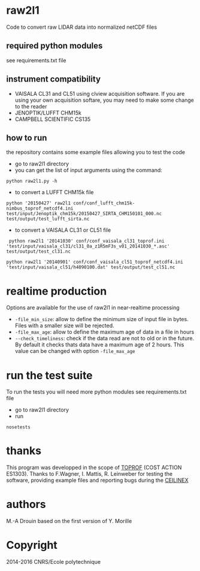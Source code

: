 # raw2l1

Code to convert raw LIDAR data into normalized netCDF files

## required python modules

see requirements.txt file

## instrument compatibility

- VAISALA CL31 and CL51 using clview acquisition software. If you are using your own acquisition softare, you may need to make some change to the reader
- JENOPTIK/LUFFT CHM15k
- CAMPBELL SCIENTIFIC CS135

## how to run

the repository contains some example files allowing you to test the code

- go to raw2l1 directory
- you can get the list of input arguments using the command:

```
python raw2l1.py -h
```


- to convert a LUFFT CHM15k file

```
python '20150427' raw2l1 conf/conf_lufft_chm15k-nimbus_toprof_netcdf4.ini test/input/Jenoptik_chm15k/20150427_SIRTA_CHM150101_000.nc test/output/test_lufft_sirta.nc
```

- to convert a VAISALA CL31 or CL51 file

```
 python raw2l1 '20141030' conf/conf_vaisala_cl31_toprof.ini 'test/input/vaisala_cl31/cl31_0a_z1R5mF3s_v01_20141030_*.asc' test/output/test_cl31.nc
```

```
python raw2l1 '20140901' conf/conf_vaisala_cl51_toprof_netcdf4.ini 'test/input/vaisala_cl51/h4090100.dat' test/output/test_cl51.nc
```

# realtime production

Options are available for the use of raw2l1 in near-realtime processing

- ```-file_min_size```: allow to define the minimum size of input file in bytes. Files with a smaller size will be rejected.
- ```-file_max_age```: allow to define the maximum age of data in a file in hours
- ```--check_timeliness```: check if the data read are not to old or in the future. By default it checks thats data have a maximum age of 2 hours. This value can be changed with option ```-file_max_age```

# run the test suite

To run the tests you will need more python modules see requirements.txt file

- go to raw2l1 directory
- run

```
nosetests
```

# thanks

This program was developped in the scope of [TOPROF](http://www.toprof.imaa.cnr.it/) (COST ACTION ES1303).
Thanks to F.Wagner, I. Mattis, R. Leinweber for testing the software, providing example files and reporting bugs during the [CEILINEX](http://ceilinex2015.de)

# authors

M.-A Drouin based on the first version of Y. Morille

# Copyright

2014-2016 CNRS/Ecole polytechnique
